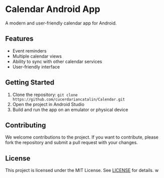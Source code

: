 # Calendar Android App

A modern and user-friendly calendar app for Android.

## Features

- Event reminders
- Multiple calendar views
- Ability to sync with other calendar services
- User-friendly interface

## Getting Started

1. Clone the repository: `git clone https://github.com/cucerdariancatalin/Calendar.git`
2. Open the project in Android Studio
3. Build and run the app on an emulator or physical device

## Contributing

We welcome contributions to the project. If you want to contribute, please fork the repository and submit a pull request with your changes.

## License

This project is licensed under the MIT License. See [LICENSE](LICENSE) for details.
w
